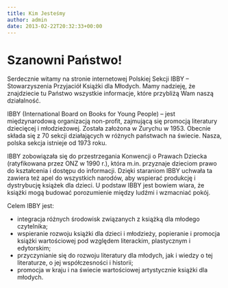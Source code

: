 ```yaml
---
title: Kim Jesteśmy
author: admin
date: 2013-02-22T20:32:33+00:00
---
```


# Szanowni Państwo!

Serdecznie witamy na stronie internetowej Polskiej Sekcji IBBY – Stowarzyszenia Przyjaciół Książki dla Młodych. Mamy nadzieję, że znajdziecie tu Państwo wszystkie informacje, które przybliżą Wam naszą działalność.

IBBY (International Board on Books for Young People) – jest międzynarodową organizacją non-profit, zajmującą się promocją literatury dziecięcej i młodzieżowej. Została założona w Zurychu w 1953. Obecnie składa się z 70 sekcji działających w różnych państwach na świecie. Nasza, polska sekcja istnieje od 1973 roku.

IBBY zobowiązała się do przestrzegania Konwencji o Prawach Dziecka (ratyfikowana przez ONZ  w 1990 r.), która m.in. przyznaje dzieciom prawo do kształcenia i dostępu do informacji. Dzięki staraniom IBBY uchwała ta zawiera też apel do wszystkich narodów, aby wspierać produkcję i dystrybucję książek dla dzieci. U podstaw IBBY jest bowiem wiara, że książki mogą budować porozumienie między ludźmi i wzmacniać pokój.

Celem IBBY jest:

* integracja różnych środowisk związanych z książką dla młodego czytelnika;
* wspieranie rozwoju książki dla dzieci i młodzieży, popieranie i promocja książki wartościowej pod względem literackim, plastycznym i edytorskim;
* przyczynianie się do rozwoju literatury dla młodych, jak i wiedzy o tej literaturze, o jej współczesności i historii;
* promocja w kraju i na świecie wartościowej artystycznie książki dla młodych.
